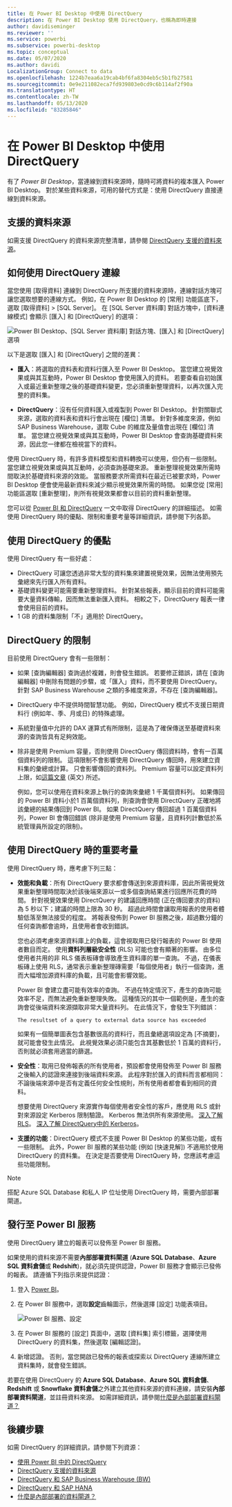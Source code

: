 ```yaml
---
title: 在 Power BI Desktop 中使用 DirectQuery
description: 在 Power BI Desktop 使用 DirectQuery，也稱為即時連接
author: davidiseminger
ms.reviewer: ''
ms.service: powerbi
ms.subservice: powerbi-desktop
ms.topic: conceptual
ms.date: 05/07/2020
ms.author: davidi
LocalizationGroup: Connect to data
ms.openlocfilehash: 1224b7eaa6a19cab4bf6fa8304eb5c5b1fb27581
ms.sourcegitcommit: 0e9e211082eca7fd939803e0cd9c6b114af2f90a
ms.translationtype: HT
ms.contentlocale: zh-TW
ms.lasthandoff: 05/13/2020
ms.locfileid: "83285846"
---
```

# <a name="use-directquery-in-power-bi-desktop"></a>在 Power BI Desktop 中使用 DirectQuery
有了 *Power BI Desktop*，當連線到資料來源時，隨時可將資料的複本匯入 Power BI Desktop。 對於某些資料來源，可用的替代方式是：使用 DirectQuery 直接連線到資料來源。

## <a name="supported-data-sources"></a>支援的資料來源
如需支援 DirectQuery 的資料來源完整清單，請參閱 [DirectQuery 支援的資料來源](power-bi-data-sources.md)。

## <a name="how-to-connect-using-directquery"></a>如何使用 DirectQuery 連線
當您使用 [取得資料] 連線到 DirectQuery 所支援的資料來源時，連線對話方塊可讓您選取想要的連線方式。 例如，在 Power BI Desktop 的 [常用] 功能區底下，選取 [取得資料] > [SQL Server]。 在 [SQL Server 資料庫] 對話方塊中，[資料連線模式] 會顯示 [匯入] 和 [DirectQuery] 的選項：

![Power BI Desktop、[SQL Server 資料庫] 對話方塊、[匯入] 和 [DirectQuery] 選項](media/desktop-use-directquery/directquery_sqlserverdb.png)

以下是選取 [匯入] 和 [DirectQuery] 之間的差異：

- **匯入**：將選取的資料表和資料行匯入至 Power BI Desktop。 當您建立視覺效果或與其互動時，Power BI Desktop 會使用匯入的資料。 若要查看自初始匯入或最近重新整理之後的基礎資料變更，您必須重新整理資料，以再次匯入完整的資料集。

- **DirectQuery**：沒有任何資料匯入或複製到 Power BI Desktop。 針對關聯式來源，選取的資料表和資料行會出現在 [欄位] 清單。 針對多維度來源，例如 SAP Business Warehouse，選取 Cube 的維度及量值會出現在 [欄位] 清單。 當您建立視覺效果或與其互動時，Power BI Desktop 會查詢基礎資料來源，因此您一律都在檢視當下的資料。

使用 DirectQuery 時，有許多資料模型和資料轉換可以使用，但仍有一些限制。 當您建立視覺效果或與其互動時，必須查詢基礎來源。 重新整理視覺效果所需時間取決於基礎資料來源的效能。 當服務要求所需資料在最近已被要求時，Power BI Desktop 便會使用最新資料來減少顯示視覺效果所需的時間。 如果您從 [常用] 功能區選取 [重新整理]，則所有視覺效果都會以目前的資料重新整理。

您可以從 [Power BI 和 DirectQuery](desktop-directquery-about.md) 一文中取得 DirectQuery 的詳細描述。 如需使用 DirectQuery 時的優點、限制和重要考量等詳細資訊，請參閱下列各節。

## <a name="benefits-of-using-directquery"></a>使用 DirectQuery 的優點
使用 DirectQuery 有一些好處：

- DirectQuery 可讓您透過非常大型的資料集來建置視覺效果，因無法使用預先彙總來先行匯入所有資料。
- 基礎資料變更可能需要重新整理資料。 針對某些報表，顯示目前的資料可能需要大量資料傳輸，因而無法重新匯入資料。 相較之下，DirectQuery 報表一律會使用目前的資料。
- 1 GB 的資料集限制「不」適用於 DirectQuery。

## <a name="limitations-of-directquery"></a>DirectQuery 的限制
目前使用 DirectQuery 會有一些限制：

- 如果 [查詢編輯器] 查詢過於複雜，則會發生錯誤。 若要修正錯誤，請在 [查詢編輯器] 中刪除有問題的步驟，或「匯入」資料，而不要使用 DirectQuery。 針對 SAP Business Warehouse 之類的多維度來源，不存在 [查詢編輯器]。

- DirectQuery 中不提供時間智慧功能。 例如，DirectQuery 模式不支援日期資料行 (例如年、季、月或日) 的特殊處理。

- 系統對量值中允許的 DAX 運算式有所限制，這是為了確保傳送至基礎資料來源的查詢皆具有足夠效能。

- 除非是使用 Premium 容量，否則使用 DirectQuery 傳回資料時，會有一百萬個資料列的限制。 這項限制不會影響使用 DirectQuery 傳回時，用來建立資料集的彙總或計算。 只會影響傳回的資料列。 Premium 容量可以設定資料列上限，如[這篇文章](https://powerbi.microsoft.com/blog/five-new-power-bi-premium-capacity-settings-is-available-on-the-portal-preloaded-with-default-values-admin-can-review-and-override-the-defaults-with-their-preference-to-better-fence-their-capacity/) \(英文\) 所述。 

    例如，您可以使用在資料來源上執行的查詢來彙總 1 千萬個資料列。 如果傳回的 Power BI 資料小於1 百萬個資料列，則查詢會使用 DirectQuery 正確地將該彙總的結果傳回到 Power BI。 如果 DirectQuery 傳回超過 1 百萬個資料列，Power BI 會傳回錯誤 (除非是使用 Premium 容量，且資料列計數低於系統管理員所設定的限制)。


## <a name="important-considerations-when-using-directquery"></a>使用 DirectQuery 時的重要考量
使用 DirectQuery 時，應考慮下列三點：

- **效能和負載**：所有 DirectQuery 要求都會傳送到來源資料庫，因此所需視覺效果重新整理時間取決於該後端來源以一或多個查詢結果進行回應所花費的時間。 針對視覺效果使用 DirectQuery 的建議回應時間 (正在傳回要求的資料) 為 5 秒以下；建議的時間上限為 30 秒。 超過此時間會讓取用報表的使用者體驗低落至無法接受的程度。 將報表發佈到 Power BI 服務之後，超過數分鐘的任何查詢都會逾時，且使用者會收到錯誤。
  
    您也必須考慮來源資料庫上的負載，這會視取用已發行報表的 Power BI 使用者數目而定。 使用**資料列層級安全性** (RLS) 可能也會有顯著的影響。 由多位使用者共用的非 RLS 儀表板磚會導致產生資料庫的單一查詢。 不過，在儀表板磚上使用 RLS，通常表示重新整理磚需要「每個使用者」執行一個查詢，進而大幅增加源資料庫的負載，且可能會影響效能。
  
    Power BI 會建立盡可能有效率的查詢。 不過在特定情況下，產生的查詢可能效率不足，而無法避免重新整理失敗。 這種情況的其中一個範例是，產生的查詢會從後端資料來源擷取非常大量資料列。 在此情況下，會發生下列錯誤：

    ```output
    The resultset of a query to external data source has exceeded
    ```
  
    如果有一個簡單圖表包含基數很高的資料行，而且彙總選項設定為 [不摘要]，就可能會發生此情況。 此視覺效果必須只能包含其基數低於 1 百萬的資料行，否則就必須套用適當的篩選。

- **安全性**：取用已發佈報表的所有使用者，預設都會使用發佈至 Power BI 服務之後輸入的認證來連接到後端資料來源。 此程序對於匯入的資料而言都相同：不論後端來源中是否有定義任何安全性規則，所有使用者都會看到相同的資料。

    想要使用 DirectQuery 來源實作每個使用者安全性的客戶，應使用 RLS 或針對來源設定 Kerberos 限制驗證。 Kerberos 無法供所有來源使用。 [深入了解 RLS](../admin/service-admin-rls.md)。 [深入了解 DirectQuery中的 Kerberos](service-gateway-sso-kerberos.md)。

- **支援的功能**：DirectQuery 模式不支援 Power BI Desktop 的某些功能，或有一些限制。 此外，Power BI 服務的某些功能 (例如 [快速見解]) 不適用於使用 DirectQuery 的資料集。 在決定是否要使用 DirectQuery 時，您應該考慮這些功能限制。

> [!NOTE]
> 搭配 Azure SQL Database 和私人 IP 位址使用 DirectQuery 時，需要內部部署閘道。 

## <a name="publish-to-the-power-bi-service"></a>發行至 Power BI 服務
使用 DirectQuery 建立的報表可以發佈至 Power BI 服務。

如果使用的資料來源不需要**內部部署資料閘道** (**Azure SQL Database**、**Azure SQL 資料倉儲**或 **Redshift**)，就必須先提供認證，Power BI 服務才會顯示已發佈的報表。 請遵循下列指示來提供認證：

1. 登入 [Power BI](https://www.powerbi.com/)。
2. 在 Power BI 服務中，選取**設定**齒輪圖示，然後選擇 [設定] 功能表項目。

    ![Power BI 服務、設定](media/desktop-use-directquery/directquery_pbiservicesettings.png)

3. 在 Power BI 服務的 [設定] 頁面中，選取 [資料集] 索引標籤，選擇使用 DirectQuery 的資料集，然後選取 [編輯認證]。

4. 新增認證。 否則，當您開啟已發佈的報表或探索以 DirectQuery 連線所建立資料集時，就會發生錯誤。

若要在使用 DirectQuery 的 **Azure SQL Database**、**Azure SQL 資料倉儲**、**Redshift** 或 **Snowflake 資料倉儲**之外建立其他資料來源的資料連線，請安裝**內部部署資料閘道**，並註冊資料來源。 如需詳細資訊，請參閱[什麼是內部部署資料閘道？](service-gateway-onprem.md)

## <a name="next-steps"></a>後續步驟
如需 DirectQuery 的詳細資訊，請參閱下列資源：

- [使用 Power BI 中的 DirectQuery](desktop-directquery-about.md)
- [DirectQuery 支援的資料來源](power-bi-data-sources.md)
- [DirectQuery 和 SAP Business Warehouse (BW)](desktop-directquery-sap-bw.md)
- [DirectQuery 和 SAP HANA](desktop-directquery-sap-hana.md)
- [什麼是內部部署的資料閘道？](service-gateway-onprem.md)
